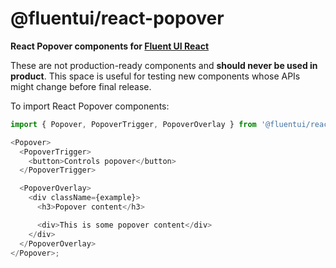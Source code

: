 # @fluentui/react-popover

**React Popover components for [Fluent UI React](https://developer.microsoft.com/en-us/fluentui)**

These are not production-ready components and **should never be used in product**. This space is useful for testing new components whose APIs might change before final release.

To import React Popover components:

```js
import { Popover, PopoverTrigger, PopoverOverlay } from '@fluentui/react-popover';

<Popover>
  <PopoverTrigger>
    <button>Controls popover</button>
  </PopoverTrigger>

  <PopoverOverlay>
    <div className={example}>
      <h3>Popover content</h3>

      <div>This is some popover content</div>
    </div>
  </PopoverOverlay>
</Popover>;
```
